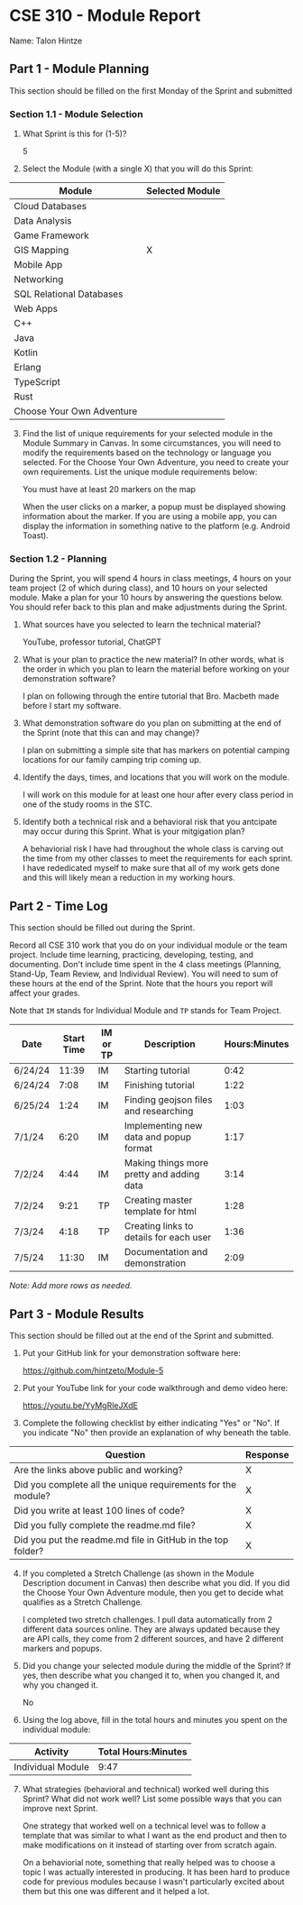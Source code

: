 # CSE 310 - Module Report

Name: Talon Hintze

## Part 1 - Module Planning

This section should be filled on the first Monday of the Sprint and submitted

### Section 1.1 - Module Selection

1. What Sprint is this for (1-5)?

    5

2. Select the Module (with a single X) that you will do this Sprint:

|Module                   |Selected Module|
|-------------------------|---------------|
|Cloud Databases          |               |
|Data Analysis            |               |
|Game Framework           |               |
|GIS Mapping              |       X       |
|Mobile App               |               |
|Networking               |               |
|SQL Relational Databases |               |
|Web Apps                 |               |
|C++                      |               |
|Java                     |               |
|Kotlin                   |               |
|Erlang                   |               |
|TypeScript               |               |
|Rust                     |               |
|Choose Your Own Adventure|               |

3. Find the list of unique requirements for your selected module in the Module Summary in Canvas.  In some circumstances, you will need to modify the requirements based on the technology or language you selected.  For the Choose Your Own Adventure, you need to create your own requirements.  List the unique module requirements below:

    You must have at least 20 markers on the map

    When the user clicks on a marker, a popup must be displayed showing information about the marker. If you are using a mobile app, you can display the information in something native to the platform (e.g. Android Toast).

### Section 1.2 - Planning

During the Sprint, you will spend 4 hours in class meetings, 4 hours on your team project (2 of which during class), and 10 hours on your selected module.  Make a plan for your 10 hours by answering the questions below.  You should refer back to this plan and make adjustments during the Sprint.

1. What sources have you selected to learn the technical material?

    YouTube, professor tutorial, ChatGPT

2. What is your plan to practice the new material?  In other words, what is the order in which you plan to learn the material before working on your demonstration software?

    I plan on following through the entire tutorial that Bro. Macbeth made before I start my software.

3. What demonstration software do you plan on submitting at the end of the Sprint (note that this can and may change)?

    I plan on submitting a simple site that has markers on potential camping locations for our family camping trip coming up.

4. Identify the days, times, and locations that you will work on the module.

    I will work on this module for at least one hour after every class period in one of the study rooms in the STC.

5. Identify both a technical risk and a behavioral risk that you antcipate may occur during this Sprint.  What is your mitgigation plan?

    A behaviorial risk I have had throughout the whole class is carving out the time from my other classes to meet the requirements for each sprint. I have rededicated myself to make sure that all of my work gets done and this will likely mean a reduction in my working hours.


## Part 2 - Time Log

This section should be filled out during the Sprint. 

Record all CSE 310 work that you do on your individual module or the team project.  Include time learning, practicing, developing, testing, and documenting.  Don't include time spent in the 4 class meetings (Planning, Stand-Up, Team Review, and Individual Review).  You will need to sum of these hours at the end of the Sprint. Note that the hours you report will affect your grades.

Note that `IM` stands for Individual Module and `TP` stands for Team Project.  

|Date      |Start Time|IM or TP|Description                                 |Hours:Minutes|
|----------|----------|--------|--------------------------------------------|-------------|
| 6/24/24  |  11:39   |   IM   | Starting tutorial                          |    0:42     |
| 6/24/24  |  7:08    |   IM   | Finishing tutorial                         |    1:22     |
| 6/25/24  |  1:24    |   IM   | Finding geojson files and researching      |    1:03     |
| 7/1/24   |  6:20    |   IM   | Implementing new data and popup format     |    1:17     |
| 7/2/24   |  4:44    |   IM   | Making things more pretty and adding data  |    3:14     |
| 7/2/24   |  9:21    |   TP   | Creating master template for html          |    1:28     |
| 7/3/24   |  4:18    |   TP   | Creating links to details for each user    |    1:36     |
| 7/5/24   |  11:30   |   IM   | Documentation and demonstration            |    2:09     |

_Note: Add more rows as needed._


## Part 3 - Module Results

This section should be filled out at the end of the Sprint and submitted.

1. Put your GitHub link for your demonstration software here: 

    https://github.com/hintzeto/Module-5

2. Put your YouTube link for your code walkthrough and demo video here:

    https://youtu.be/YyMgRleJXdE

3. Complete the following checklist by either indicating "Yes" or "No". If you indicate "No" then provide an explanation of why beneath the table.

|Question                                                    |Response|
|------------------------------------------------------------|--------|
|Are the links above public and working?                     |   X    |
|Did you complete all the unique requirements for the module?|   X    |
|Did you write at least 100 lines of code?                   |   X    |
|Did you fully complete the readme.md file?                  |   X    |
|Did you put the readme.md file in GitHub in the top folder? |   X    |

4. If you completed a Stretch Challenge (as shown in the Module Description document in Canvas) then describe what you did.  If you did the Choose Your Own Adventure module, then you get to decide what qualifies as a Stretch Challenge.

    I completed two stretch challenges. I pull data automatically from 2 different data sources online. They are always updated because they are API calls, they come from 2 different sources, and have 2 different markers and popups.

5. Did you change your selected module during the middle of the Sprint?  If yes, then describe what you changed it to, when you changed it, and why you changed it.

    No

6. Using the log above, fill in the total hours and minutes you spent on the individual module:

|Activity         |Total Hours:Minutes|
|-----------------|-------------------|
|Individual Module|      9:47         |

7. What strategies (behavioral and technical) worked well during this Sprint?  What did not work well?  List some possible ways that you can improve next Sprint.

    One strategy that worked well on a technical level was to follow a template that was similar to what I want as the end product and then to make modifications on it instead of starting over from scratch again.

    On a behaviorial note, something that really helped was to choose a topic I was actually interested in producing. It has been hard to produce code for previous modules because I wasn't particularly excited about them but this one was different and it helped a lot.